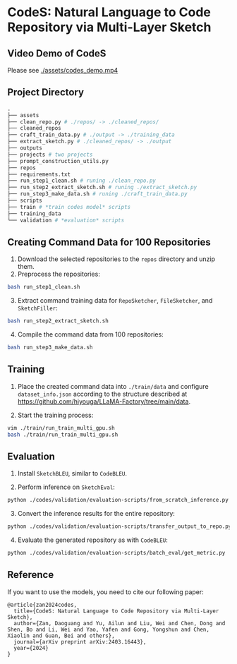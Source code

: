 # CodeS: Natural Language to Code Repository via Multi-Layer Sketch

## Video Demo of CodeS

Please see [./assets/codes_demo.mp4](./assets/codes_demo.mp4)

## Project Directory

```python
.
├── assets
├── clean_repo.py # ./repos/ -> ./cleaned_repos/
├── cleaned_repos
├── craft_train_data.py # ./output -> ./training_data
├── extract_sketch.py # ./cleaned_repos/ -> ./output
├── outputs
├── projects # two projects
├── prompt_construction_utils.py
├── repos
├── requirements.txt
├── run_step1_clean.sh # runing ./clean_repo.py
├── run_step2_extract_sketch.sh # runing ./extract_sketch.py
├── run_step3_make_data.sh # runing ./craft_train_data.py
├── scripts
├── train # *train codes model* scripts
├── training_data
└── validation # *evaluation* scripts
```

## Creating Command Data for 100 Repositories

1. Download the selected repositories to the `repos` directory and unzip them.
2. Preprocess the repositories:
```bash
bash run_step1_clean.sh
```
3. Extract command training data for `RepoSketcher`, `FileSketcher`, and `SketchFiller`:
```bash
bash run_step2_extract_sketch.sh
```
4. Compile the command data from 100 repositories:
```bash
bash run_step3_make_data.sh
```

## Training

1. Place the created command data into `./train/data` and configure `dataset_info.json` according to the structure described at https://github.com/hiyouga/LLaMA-Factory/tree/main/data.

2. Start the training process:

```bash
vim ./train/run_train_multi_gpu.sh
bash ./train/run_train_multi_gpu.sh
```

## Evaluation

1. Install `SketchBLEU`, similar to `CodeBLEU`.

2. Perform inference on `SketchEval`:
```bash
python ./codes/validation/evaluation-scripts/from_scratch_inference.py
```

3. Convert the inference results for the entire repository:
```bash
python ./codes/validation/evaluation-scripts/transfer_output_to_repo.py
```

4. Evaluate the generated repository as with `CodeBLEU`:

```bash
python ./codes/validation/evaluation-scripts/batch_eval/get_metric.py
```

## Reference
If you want to use the models, you need to cite our following paper:
```
@article{zan2024codes,
  title={CodeS: Natural Language to Code Repository via Multi-Layer Sketch},
  author={Zan, Daoguang and Yu, Ailun and Liu, Wei and Chen, Dong and Shen, Bo and Li, Wei and Yao, Yafen and Gong, Yongshun and Chen, Xiaolin and Guan, Bei and others},
  journal={arXiv preprint arXiv:2403.16443},
  year={2024}
}
```

